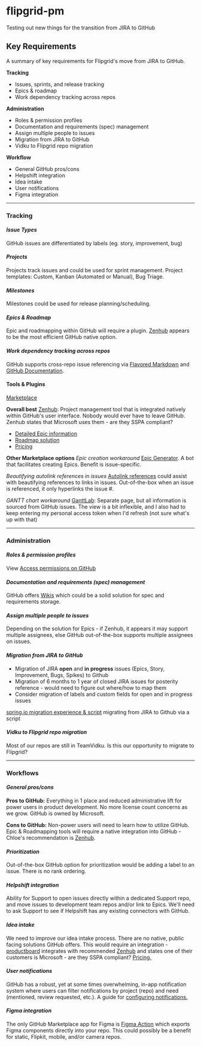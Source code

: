 # flipgrid-pm
Testing out new things for the transition from JIRA to GitHub


## Key Requirements
A summary of key requirements for Flipgrid's move from JIRA to GitHub. 

**Tracking**
- Issues, sprints, and release tracking
- Epics & roadmap
- Work dependency tracking across repos

**Administration**
- Roles & permission profiles
- Documentation and requirements (spec) management
- Assign multiple people to issues
- Migration from JIRA to GitHub
- Vidku to Flipgrid repo migration

**Workflow**
- General GitHub pros/cons
- Helpshift integration
- Idea intake
- User notifications
- Figma integration 

***

### Tracking

#### _Issue Types_
GitHub issues are differentiated by labels (eg. story, improvement, bug)

#### _Projects_
Projects track issues and could be used for sprint management. Project templates: Custom, Kanban (Automated or Manual), Bug Triage. 

#### _Milestones_
Milestones could be used for release planning/scheduling. 

#### _Epics & Roadmap_ 
Epic and roadmapping within GitHub will require a plugin. [Zenhub](https://www.zenhub.com/) appears to be the most efficient GitHub native option.

#### _Work dependency tracking across repos_ 
GitHub supports cross-repo issue referencing via [Flavored Markdown](https://docs.github.com/en/github/writing-on-github/autolinked-references-and-urls) and [GitHub Documentation](https://docs.github.com/en/github/managing-your-work-on-github/linking-a-pull-request-to-an-issue).

#### Tools & Plugins
[Marketplace](https://github.com/marketplace)

**Overall best**
[Zenhub](https://github.com/marketplace/zenhub): Project management tool that is integrated natively within GitHub's user interface. Nobody would ever have to leave GitHub. Zenhub states that Microsoft uses them - are they SSPA compliant?
- [Detailed Epic information](https://help.zenhub.com/support/solutions/articles/43000010341-an-intro-to-zenhub-epics)
- [Roadmap solution](https://help.zenhub.com/support/solutions/43000042876)
- [Pricing](https://www.zenhub.com/pricing)

**Other Marketplace options**
_Epic creation workaround_
[Epic Generator](https://github.com/apps/epic-generator). A bot that facilitates creating Epics. Benefit is issue-specific. 

_Beautifying autolink references in issues_
[Autolink references](https://docs.github.com/en/github/administering-a-repository/configuring-autolinks-to-reference-external-resources) could assist with beautifying references to links in issues. Out-of-the-box when an issue is referenced, it only hyperlinks the issue #. 

_GANTT chart workaround_
[GanttLab](https://www.ganttlab.com/): Separate page, but all information is sourced from GitHub issues. The view is a bit inflexible, and I also had to keep entering my personal access token when I'd refresh (not sure what's up with that)

***

### Administration
#### _Roles & permission profiles_ 
View [Access  permissions on GitHub](https://docs.github.com/en/github/getting-started-with-github/access-permissions-on-github#organization-accounts)

#### _Documentation and requirements (spec) management_ 
GitHub offers [Wikis](https://docs.github.com/en/github/building-a-strong-community/about-wikis) which could be a solid solution for spec and requirements storage. 

#### _Assign multiple people to issues_ 
Depending on the solution for Epics - if Zenhub, it appears it may support multiple assignees, else GitHub out-of-the-box supports multiple assignees on issues.

#### _Migration from JIRA to GitHub_
- Migration of JIRA **open** and **in progress** issues (Epics, Story, Improvement, Bugs, Spikes) to Github
- Migration of 6 months to 1 year of closed JIRA issues for posterity reference - would need to figure out where/how to map them
- Consider migration of labels and custom fields for open and in progress issues

[spring.io migration experience & script](https://spring.io/blog/2019/01/15/spring-framework-s-migration-from-jira-to-github-issues) migrating from JIRA to Github via a script 

#### _Vidku to Flipgrid repo migration_ 
Most of our repos are still in TeamVidku. Is this our opportunity to migrate to Flipgrid?

***

### Workflows
#### _General pros/cons_
**Pros to GitHub:** Everything in 1 place and reduced administrative lift for power users in product development. No more license count concerns as we grow. GitHub is owned by Microsoft. 

**Cons to GitHub:** Non-power users will need to learn how to  utilize GitHub. Epic & Roadmapping tools will require a native integration into GitHub - Chloe's recommendation is [Zenhub](https://www.zenhub.com/). 

#### _Prioritization_ 
Out-of-the-box GitHub option for prioritization would be adding a label to an issue. There is no rank ordering. 

#### _Helpshift integration_ 
Ability for Support to open issues directly within a dedicated Support repo, and move issues to development team repos and/or link to Epics. We'll need to ask Support to see if Helpshift has any existing connectors with GitHub. 

#### _Idea intake_ 
We need to improve our idea intake process. There are no native, public facing solutions GitHub offers. This would require an integration - [productboard](https://www.productboard.com/) integrates with recommended [Zenhub](https://www.zenhub.com/) and states one of their customers is Microsoft - are they SSPA compliant? [Pricing.](https://www.productboard.com/pricing/)

#### _User notifications_ 
GitHub has a robust, yet at some times overwhelming, in-app notification system where users can filter notifications by project (repo) and need (mentioned, review requested, etc.). A guide for [configuring notifications.](https://docs.github.com/en/github/managing-subscriptions-and-notifications-on-github/configuring-notifications)

#### _Figma integration_ 
The only GitHub Marketplace app for Figma is [Figma Action](https://github.com/marketplace/actions/figma-action) which exports Figma components directly into your repo. This could possibly be a benefit for static, Flipkit, mobile, and/or camera repos. 